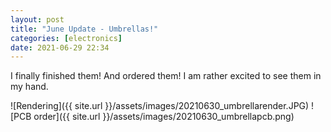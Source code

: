 ```yaml
---
layout: post
title: "June Update - Umbrellas!"
categories: [electronics]
date: 2021-06-29 22:34
---
```


I finally finished them! And ordered them! I am rather excited to see them in my hand.

![Rendering]({{ site.url }}/assets/images/20210630_umbrellarender.JPG)
![PCB order]({{ site.url }}/assets/images/20210630_umbrellapcb.png)
